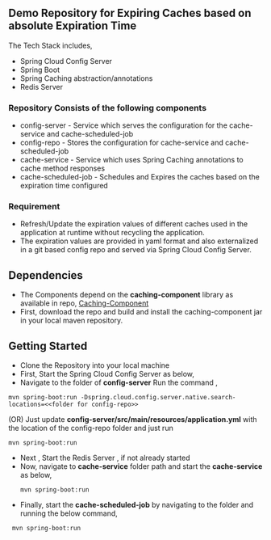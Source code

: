## Demo Repository for Expiring Caches based on absolute Expiration Time
The Tech Stack includes,
* Spring Cloud Config Server
* Spring Boot
* Spring Caching abstraction/annotations
* Redis Server


### Repository Consists of the following components
* config-server         - Service which serves the configuration for the cache-service and cache-scheduled-job
* config-repo           - Stores the configuration for cache-service and cache-scheduled-job
* cache-service         - Service which uses Spring Caching annotations to cache method responses 
* cache-scheduled-job   - Schedules and Expires the caches based on the expiration time configured

### Requirement
* Refresh/Update the expiration values of different caches
  used in the application at runtime without recycling the application.
* The expiration values are provided in yaml format and 
  also externalized in a git based config repo and served via Spring Cloud Config Server.

## Dependencies
  * The Components depend on the **caching-component** library as available in repo, [Caching-Component](https://github.com/gsamartian/caching-component)
  * First, download the repo and build and install the caching-component jar in your local maven repository.
   
## Getting Started
* Clone the Repository into your local machine
* First, Start the Spring Cloud Config Server as below,
 * Navigate to the folder of **config-server**
  Run the command ,
  ```
  mvn spring-boot:run -Dspring.cloud.config.server.native.search-locations=<<folder for config-repo>>
  ```
  (OR) Just update **config-server/src/main/resources/application.yml** with the location of the config-repo folder
  and just run
  ```
  mvn spring-boot:run
  ```
* Next , Start the Redis Server , if not already started
* Now, navigate to **cache-service** folder path and start the **cache-service** as below,
	```
   mvn spring-boot:run
   ```
* Finally, start the **cache-scheduled-job** by navigating to the folder and running the below command,
```
 mvn spring-boot:run
 ```

